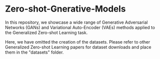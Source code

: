 # Zero-shot-Gnerative-Models
In this repository, we showcase a wide range of Generative Adversarial Networks (GANs) and Variational Auto-Encoder (VAEs) methods applied to the Generalized Zero-shot Learning task.

Here, we have omitted the creation of the datasets. Please refer to other Generalized Zero-shot Learning papers for dataset downloads and place them in the "datasets" folder.
